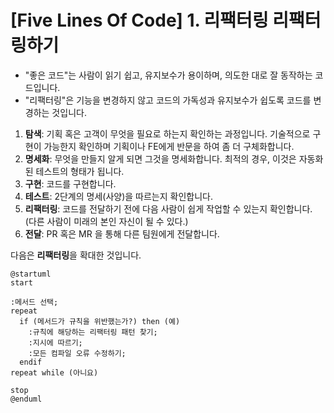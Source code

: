 # [Five Lines Of Code] 1. 리팩터링 리팩터링하기

- "좋은 코드"는 사람이 읽기 쉽고, 유지보수가 용이하며, 의도한 대로 잘 동작하는 코드입니다.
- "리팩터링"은 기능을 변경하지 않고 코드의 가독성과 유지보수가 쉽도록 코드를 변경하는 것입니다.

1. **탐색**: 기획 혹은 고객이 무엇을 필요로 하는지 확인하는 과정입니다. 기술적으로 구현이 가능한지 확인하며 기획이나 FE에게 반문을 하여 좀 더 구체화합니다.
2. **명세화**: 무엇을 만들지 알게 되면 그것을 명세화합니다. 최적의 경우, 이것은 자동화된 테스트의 형태가 됩니다.
3. **구현**: 코드를 구현합니다.
4. **테스트**: 2단계의 명세(사양)을 따르는지 확인합니다.
5. **리팩터링**: 코드를 전달하기 전에 다음 사람이 쉽게 작업할 수 있는지 확인합니다. (다른 사람이 미래의 본인 자신이 될 수 있다.)
6. **전달**: PR 혹은 MR 을 통해 다른 팀원에게 전달합니다.

다음은 **리팩터링**을 확대한 것입니다.

```plantuml
@startuml
start

:메서드 선택;
repeat
  if (메서드가 규칙을 위반했는가?) then (예)
    :규칙에 해당하는 리팩터링 패턴 찾기;
    :지시에 따르기;
    :모든 컴파일 오류 수정하기;
  endif
repeat while (아니요)

stop
@enduml
```
